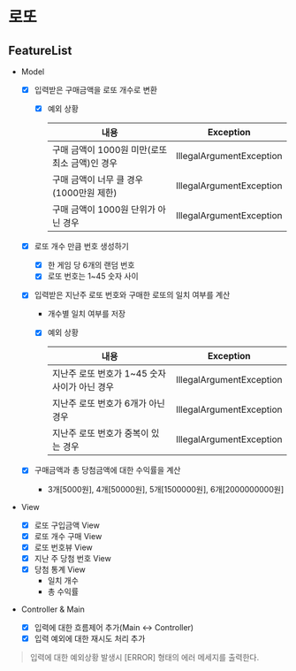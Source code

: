 # 로또

## FeatureList

- Model

    - [X] 입력받은 구매금액을 로또 개수로 변환
    
        * [X] 예외 상황
    
          |내용   |Exception|
          |---|---|
          | 구매 금액이 1000원 미만(로또 최소 금액)인 경우 |IllegalArgumentException|
          | 구매 금액이 너무 클 경우 (1000만원 제한) |IllegalArgumentException|
          | 구매 금액이 1000원 단위가 아닌 경우 |IllegalArgumentException|
        
    - [X] 로또 개수 만큼 번호 생성하기
        * [X] 한 게임 당 6개의 랜덤 번호
        * [X] 로또 번호는 1~45 숫자 사이
        
    - [X] 입력받은 지난주 로또 번호와 구매한 로또의 일치 여부를 계산
        * 개수별 일치 여부를 저장
        * [X] 예외 상황
    
          |내용   |Exception|
          |---|---|
          | 지난주 로또 번호가 1~45 숫자 사이가 아닌 경우 |IllegalArgumentException|
          | 지난주 로또 번호가 6개가 아닌 경우 |IllegalArgumentException|
          | 지난주 로또 번호가 중복이 있는 경우 |IllegalArgumentException|
    
    - [X] 구매금액과 총 당첨금액에 대한 수익률을 계산
        * 3개[5000원], 4개[50000원], 5개[1500000원], 6개[2000000000원]
        

- View
    - [X] 로또 구입금액 View 
    - [X] 로또 개수 구매 View
    - [X] 로또 번호뷰 View
    - [X] 지난 주 당첨 번호 View
    - [X] 당첨 통계 View 
       - 일치 개수
       - 총 수익률
    

- Controller & Main
  
   - [X] 입력에 대한 흐름제어 추가(Main <-> Controller)
   - [X] 입력 예외에 대한 재시도 처리 추가  

> 입력에 대한 예외상황 발생시 [ERROR] 형태의 에러 메세지를 출력한다.

